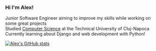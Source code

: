 ### Hi I'm Alex!

Junior Software Engineer aiming to improve my skills while working on some great projects </br>
Studied [Computer Science](https://ac.utcluj.ro/acasa.html) at the Technical University of Cluj-Napoca </br>
Currently learning about Django and web development with Python!</br>


[![Alex's GitHub stats](https://github-readme-stats.vercel.app/api?username=alexm307&count_private=true&show_icons=true&theme=radical&hide_rank=false)](https://github.com/anuraghazr/github-readme-stats)
<!--
**alexm307/alexm307** is a ✨ _special_ ✨ repository because its `README.md` (this file) appears on your GitHub profile.

Here are some ideas to get you started:

- 🔭 I’m currently working on ...
- 🌱 I’m currently learning ...
- 👯 I’m looking to collaborate on ...
- 🤔 I’m looking for help with ...
- 💬 Ask me about ...
- 📫 How to reach me: ...
- 😄 Pronouns: ...
- ⚡ Fun fact: ...
-->
